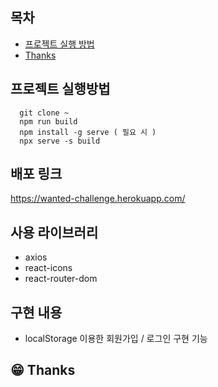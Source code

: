 ## 목차
- [프로젝트 실행 방법](#프로젝트-실행방법)
- [Thanks](#-thanks)
## 프로젝트 실행방법
```
  git clone ~
  npm run build
  npm install -g serve ( 필요 시 )
  npx serve -s build
```

## 배포 링크
https://wanted-challenge.herokuapp.com/

## 사용 라이브러리
- axios
- react-icons
- react-router-dom

## 구현 내용
- localStorage 이용한 회원가입 / 로그인 구현 기능































## 😁 Thanks

